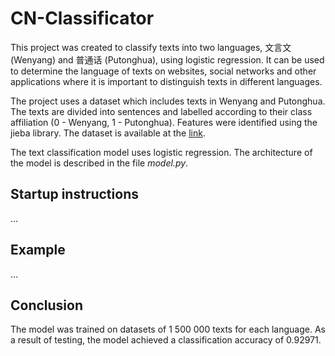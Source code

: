 # CN-Classificator
This project was created to classify texts into two languages, 文言文 (Wenyang) and 普通话 (Putonghua), using logistic regression. It can be used to determine the language of texts on websites, social networks and other applications where it is important to distinguish texts in different languages.

The project uses a dataset which includes texts in Wenyang and Putonghua. The texts are divided into sentences and labelled according to their class affiliation (0 - Wenyang, 1 - Putonghua). Features were identified using the jieba library. The dataset is available at the [link](https://drive.google.com/file/d/1BB6GAcq0MrarXmlbZHEfnqmfeJsdb69Q/view?usp=sharing).

The text classification model uses logistic regression. The architecture of the model is described in the file *model.py*.

## Startup instructions
...

## Example
...

## Conclusion
The model was trained on datasets of 1 500 000 texts for each language. As a result of testing, the model achieved a classification accuracy of 0.92971.
